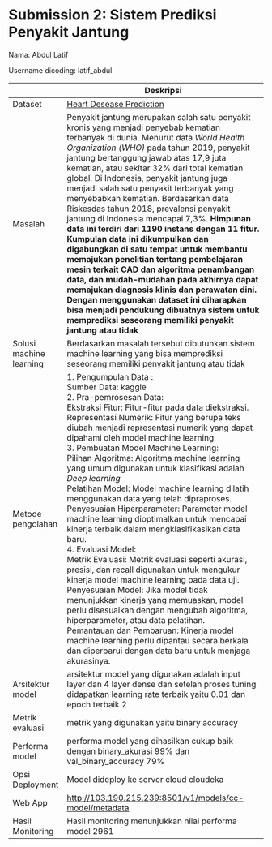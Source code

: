 # Submission 2: Sistem Prediksi Penyakit Jantung
Nama: Abdul Latif

Username dicoding: latif_abdul

| | Deskripsi |
| ----------- | ----------- |
| Dataset | [Heart Desease Prediction](https://www.kaggle.com/datasets/mexwell/heart-disease-dataset) |
| Masalah | Penyakit jantung merupakan salah satu penyakit kronis yang menjadi penyebab kematian terbanyak di dunia. Menurut data <i>World Health Organization (WHO)</i> pada tahun 2019, penyakit jantung bertanggung jawab atas 17,9 juta kematian, atau sekitar 32% dari total kematian global. Di Indonesia, penyakit jantung juga menjadi salah satu penyakit terbanyak yang menyebabkan kematian. Berdasarkan data Riskesdas tahun 2018, prevalensi penyakit jantung di Indonesia mencapai 7,3%. <b>Himpunan data ini terdiri dari 1190 instans dengan 11 fitur. Kumpulan data ini dikumpulkan dan digabungkan di satu tempat untuk membantu memajukan penelitian tentang pembelajaran mesin terkait CAD dan algoritma penambangan data, dan mudah-mudahan pada akhirnya dapat memajukan diagnosis klinis dan perawatan dini. Dengan menggunakan dataset ini diharapkan bisa menjadi pendukung dibuatnya sistem untuk memprediksi seseorang memiliki penyakit jantung atau tidak</b> |
| Solusi machine learning | Berdasarkan masalah tersebut dibutuhkan sistem machine learning yang bisa memprediksi seseorang memiliki penyakit jantung atau tidak |
| Metode pengolahan | 1. Pengumpulan Data :<br> Sumber Data: kaggle <br>2. Pra-pemrosesan Data:<br>Ekstraksi Fitur: Fitur-fitur pada data diekstraksi.<br>Representasi Numerik: Fitur yang berupa teks diubah menjadi representasi numerik yang dapat dipahami oleh model machine learning.<br>3. Pembuatan Model Machine Learning:<br>Pilihan Algoritma: Algoritma machine learning yang umum digunakan untuk klasifikasi adalah <i>Deep learning</i><br>Pelatihan Model: Model machine learning dilatih menggunakan data yang telah dipraproses.<br>Penyesuaian Hiperparameter: Parameter model machine learning dioptimalkan untuk mencapai kinerja terbaik dalam mengklasifikasikan data baru.<br>4. Evaluasi Model:<br>Metrik Evaluasi: Metrik evaluasi seperti akurasi, presisi, dan recall digunakan untuk mengukur kinerja model machine learning pada data uji.<br>Penyesuaian Model: Jika model tidak menunjukkan kinerja yang memuaskan, model perlu disesuaikan dengan mengubah algoritma, hiperparameter, atau data pelatihan. <br>Pemantauan dan Pembaruan: Kinerja model machine learning perlu dipantau secara berkala dan diperbarui dengan data baru untuk menjaga akurasinya. |
| Arsitektur model | arsitektur model yang digunakan adalah input layer dan 4 layer dense dan setelah proses tuning didapatkan learning rate terbaik yaitu 0.01 dan epoch terbaik 2 |
| Metrik evaluasi | metrik yang digunakan yaitu binary accuracy |
| Performa model | performa model yang dihasilkan cukup baik dengan binary_akurasi 99% dan val_binary_accuracy 79% |
| Opsi Deployment | Model dideploy ke server cloud cloudeka |
| Web App | http://103.190.215.239:8501/v1/models/cc-model/metadata |
| Hasil Monitoring | Hasil monitoring menunjukkan nilai performa model 2961 |